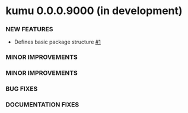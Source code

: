 __kumu 0.0.0.9000 (in development)__
=========================

### NEW FEATURES

 * Defines basic package structure [#1](https://github.com/sailuh/kumu/issues/1)

### MINOR IMPROVEMENTS


### MINOR IMPROVEMENTS


### BUG FIXES



### DOCUMENTATION FIXES


